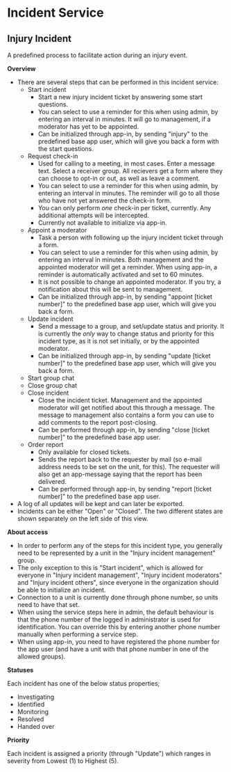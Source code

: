 Incident Service
============
## Injury Incident ##

A predefined process to facilitate action during an injury event.

**Overview**

* There are several steps that can be performed in this incident service:
  * Start incident
    * Start a new injury incident ticket by answering some start questions.
    * You can select to use a reminder for this when using admin, by entering an interval in minutes. It will go to management, if a moderator has yet to be appointed.
    * Can be initialized through app-in, by sending "injury" to the predefined base app user, which will give you back a form with the start questions.
  * Request check-in
    * Used for calling to a meeting, in most cases. Enter a message text. Select a receiver group. All recievers get a form where they can choose to opt-in or out, as well as leave a comment.
    * You can select to use a reminder for this when using admin, by entering an interval in minutes. The reminder will go to all those who have not yet answered the check-in form.
    * You can only perform *one* check-in per ticket, currently. Any additional attempts will be intercepted.
    * Currently not available to initialize via app-in.
  * Appoint a moderator
    * Task a person with following up the injury incident ticket through a form.
    * You can select to use a reminder for this when using admin, by entering an interval in minutes. Both management and the appointed moderator will get a reminder. When using app-in, a reminder is automatically activated and set to 60 minutes.
    * It is not possible to change an appointed moderator. If you try, a notification about this will be sent to management.
    * Can be initialized through app-in, by sending "appoint [ticket number]" to the predefined base app user, which will give you back a form.
  * Update incident
    * Send a message to a group, and set/update status and priority. It is currently the *only* way to change status and priority for this incident type, as it is not set initially, or by the appointed moderator.
    * Can be initialized through app-in, by sending "update [ticket number]" to the predefined base app user, which will give you back a form.
  * Start group chat
  * Close group chat
  * Close incident
    * Close the incident ticket. Management and the appointed moderator will get notified about this through a message. The message to management also contains a form you can use to add comments to the report post-closing.
    * Can be performed through app-in, by sending "close [ticket number]" to the predefined base app user.
  * Order report
    * Only available for closed tickets.
    * Sends the report back to the requester by mail (so e-mail address needs to be set on the unit, for this). The requester will also get an app-message saying that the report has been delivered.
    * Can be performed through app-in, by sending "report [ticket number]" to the predefined base app user.
* A log of all updates will be kept and can later be exported.
* Incidents can be either "Open" or "Closed". The two different states are shown separately on the left side of this view.

**About access**

* In order to perform any of the steps for this incident type, you generally need to be represented by a unit in the "Injury incident management" group.
* The only exception to this is "Start incident", which is allowed for everyone in "Injury incident management", "Injury incident moderators" and "Injury incident others", since everyone in the organization should be able to initialize an incident.
* Connection to a unit is currently done through phone number, so units need to have that set.
* When using the service steps here in admin, the default behaviour is that the phone number of the logged in administrator is used for identification. You can override this by entering another phone number manually when performing a service step.
* When using app-in, you need to have registered the phone number for the app user (and have a unit with that phone number in one of the allowed groups).

**Statuses**

Each incident has one of the below status properties;
  * Investigating
  * Identified
  * Monitoring
  * Resolved
  * Handed over

**Priority**

Each incident is assigned a priority (through "Update") which ranges in severity from Lowest (1) to Highest (5).
